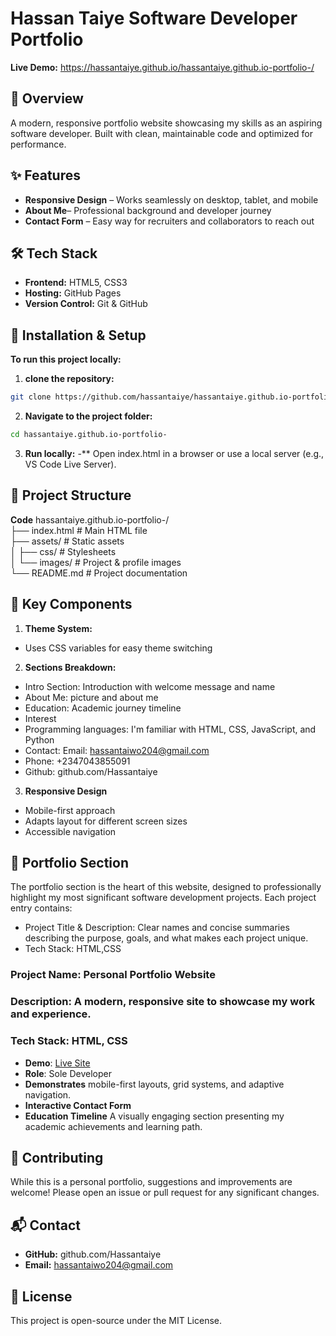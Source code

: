 
# Hassan Taiye Software Developer Portfolio
**Live Demo:** https://hassantaiye.github.io/hassantaiye.github.io-portfolio-/

## 🚀 Overview
A modern, responsive portfolio website showcasing my skills as an aspiring software developer. Built with clean, maintainable code and optimized for performance.

## ✨ Features

- **Responsive Design** – Works seamlessly on desktop, tablet, and mobile
- **About Me**– Professional background and developer journey
- **Contact Form** – Easy way for recruiters and collaborators to reach out
## 🛠 Tech Stack

- **Frontend:** HTML5, CSS3
- **Hosting:** GitHub Pages
- **Version Control:** Git & GitHub
## 🚀 Installation & Setup

**To run this project locally:**
1. **clone the repository:**
```sh
git clone https://github.com/hassantaiye/hassantaiye.github.io-portfolio-.git
```
2. **Navigate to the project folder:**
``` sh
cd hassantaiye.github.io-portfolio-
```
3. **Run locally:**
-** Open index.html in a browser or use a local server (e.g., VS Code Live Server).

## 📂 Project Structure

**Code**
hassantaiye.github.io-portfolio-/  
├── index.html          # Main HTML file  
├── assets/             # Static assets  
│   ├── css/            # Stylesheets   
│   └── images/         # Project & profile images  
└── README.md           # Project documentation 
## 🎯 Key Components

1. **Theme System:**
- Uses CSS variables for easy theme switching
2. **Sections Breakdown:**
- Intro Section: Introduction with welcome message and name
- About Me: picture and about me
- Education: Academic journey timeline
- Interest
- Programming languages: I'm familiar with HTML, CSS, JavaScript, and Python
- Contact: Email: hassantaiwo204@gmail.com
- Phone: +2347043855091
- Github: github.com/Hassantaiye
3. **Responsive Design**
- Mobile-first approach
- Adapts layout for different screen sizes
- Accessible navigation
## 📁 Portfolio Section
The portfolio section is the heart of this website, designed to professionally highlight my most significant software development projects. Each project entry contains:

- Project Title & Description: Clear names and concise summaries describing the purpose, goals, and what makes each project unique.
- Tech Stack: HTML,CSS

### Project Name: Personal Portfolio Website  
### Description: A modern, responsive site to showcase my work and experience.  
### Tech Stack: HTML, CSS
- **Demo**: [Live Site](https://hassantaiye.github.io/hassantaiye.github.io-portfolio-/)  
- **Role**: Sole Developer  
- **Demonstrates** mobile-first layouts, grid systems, and adaptive navigation.
- **Interactive Contact Form**
- **Education Timeline**
A visually engaging section presenting my academic achievements and learning path.

## 🤝 Contributing
While this is a personal portfolio, suggestions and improvements are welcome! Please open an issue or pull request for any significant changes.

## 📬 Contact
- **GitHub:** github.com/Hassantaiye
- **Email:** hassantaiwo204@gmail.com

## 📜 License
This project is open-source under the MIT License.

